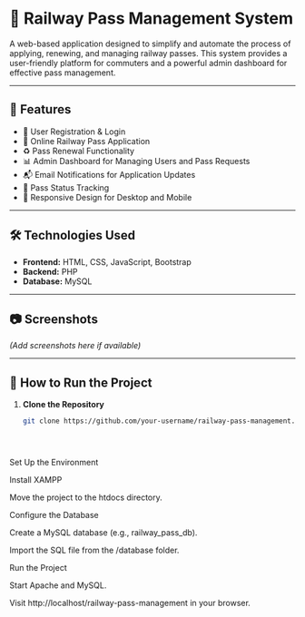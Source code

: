 # 🚆 Railway Pass Management System

A web-based application designed to simplify and automate the process of applying, renewing, and managing railway passes. This system provides a user-friendly platform for commuters and a powerful admin dashboard for effective pass management.

---

## 📌 Features

- 🔐 User Registration & Login
- 📝 Online Railway Pass Application
- ♻️ Pass Renewal Functionality
- 📊 Admin Dashboard for Managing Users and Pass Requests
- 📬 Email Notifications for Application Updates
- 🔎 Pass Status Tracking
- 📱 Responsive Design for Desktop and Mobile

---

## 🛠️ Technologies Used

- **Frontend:** HTML, CSS, JavaScript, Bootstrap
- **Backend:** PHP
- **Database:** MySQL

---

## 📷 Screenshots

*(Add screenshots here if available)*

---

## 🚀 How to Run the Project

1. **Clone the Repository**
   ```bash
   git clone https://github.com/your-username/railway-pass-management.git





Set Up the Environment

Install XAMPP

Move the project to the htdocs directory.

Configure the Database

Create a MySQL database (e.g., railway_pass_db).

Import the SQL file from the /database folder.

Run the Project

Start Apache and MySQL.

Visit http://localhost/railway-pass-management in your browser.

